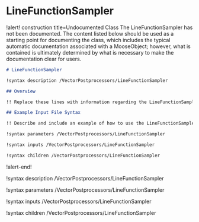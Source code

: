 # LineFunctionSampler

!alert! construction title=Undocumented Class
The LineFunctionSampler has not been documented. The content listed below should be used as a starting point for
documenting the class, which includes the typical automatic documentation associated with a
MooseObject; however, what is contained is ultimately determined by what is necessary to make the
documentation clear for users.

```markdown
# LineFunctionSampler

!syntax description /VectorPostprocessors/LineFunctionSampler

## Overview

!! Replace these lines with information regarding the LineFunctionSampler object.

## Example Input File Syntax

!! Describe and include an example of how to use the LineFunctionSampler object.

!syntax parameters /VectorPostprocessors/LineFunctionSampler

!syntax inputs /VectorPostprocessors/LineFunctionSampler

!syntax children /VectorPostprocessors/LineFunctionSampler
```
!alert-end!

!syntax description /VectorPostprocessors/LineFunctionSampler

!syntax parameters /VectorPostprocessors/LineFunctionSampler

!syntax inputs /VectorPostprocessors/LineFunctionSampler

!syntax children /VectorPostprocessors/LineFunctionSampler
